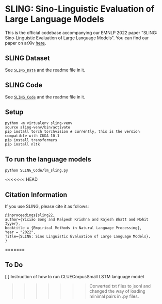 # SLING: Sino-Linguistic Evaluation of Large Language Models

This is the official codebase accompanying our EMNLP 2022 paper "SLING: Sino-Linguistic Evaluation of Large Language Models". You can find our paper on arXiv [here](TBD).

## SLING Dataset

See [`SLING_Data`](SLING_Data) and the readme file in it.

## SLING Code

See [`SLING_Code`](SLING_Code) and the readme file in it.

## Setup

```
python -m virtualenv sling-venv
source sling-venv/bin/activate
pip install torch torchvision # currently, this is the version compatible with CUDA 10.1
pip install transformers
pip install nltk
```

## To run the language models

```
python SLING_Code/lm_sling.py
```

<<<<<<< HEAD
## Citation Information

If you use SLING, please cite it as follows:

```
@inproceedings{sling22,
author={Yixiao Song and Kalpesh Krishna and Rajesh Bhatt and Mohit Iyyer},
booktitle = {Empirical Methods in Natural Language Processing},
Year = "2022",
Title={SLING: Sino Linguistic Evaluation of Large Language Models},
}
```
=======
## To Do
[ ] Instruction of how to run CLUECorpusSmall LSTM language model
>>>>>>> Converted txt files to jsonl and changed the way of loading minimal pairs in .py files.
